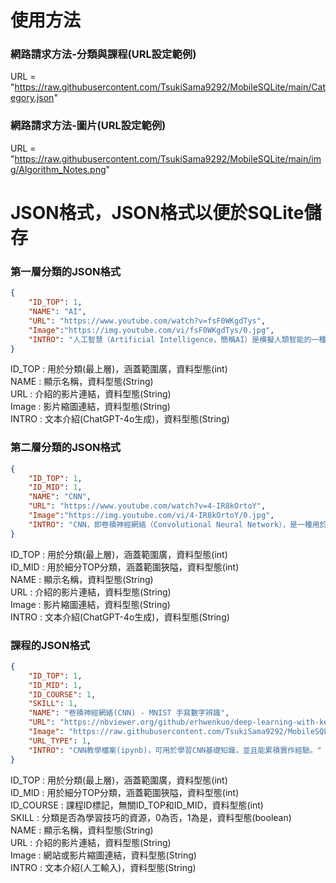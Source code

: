 # 使用方法
### 網路請求方法-分類與課程(URL設定範例)  
URL = "https://raw.githubusercontent.com/TsukiSama9292/MobileSQLite/main/Category.json"
### 網路請求方法-圖片(URL設定範例)  
URL = "https://raw.githubusercontent.com/TsukiSama9292/MobileSQLite/main/img/Algorithm_Notes.png"
# JSON格式，JSON格式以便於SQLite儲存
### 第一層分類的JSON格式 
```json
{
    "ID_TOP": 1,
    "NAME": "AI",
    "URL": "https://www.youtube.com/watch?v=fsF0WKgdTys",
    "Image":"https://img.youtube.com/vi/fsF0WKgdTys/0.jpg",
    "INTRO": "人工智慧（Artificial Intelligence，簡稱AI）是模擬人類智能的一種技術。它涉及了構建能夠執行任務的計算機系統，這些任務通常需要人類智能的特徵，例如學習、推理、問題解決和自適應。AI的目標是使計算機系統能夠執行類似於人類的智能行為，從而模仿或甚至超越人類的能力。在AI的發展過程中，涉及到了許多子領域，如機器學習、自然語言處理、計算機視覺、專家系統等。這些領域的發展使得AI技術得以應用於各個領域，包括醫療保健、金融、交通、教育等，為社會帶來了巨大的改變和發展。"
}
```
ID_TOP : 用於分類(最上層)，涵蓋範圍廣，資料型態(int)  
NAME : 顯示名稱，資料型態(String)  
URL : 介紹的影片連結，資料型態(String)  
Image : 影片縮圖連結，資料型態(String)  
INTRO : 文本介紹(ChatGPT-4o生成)，資料型態(String)   
### 第二層分類的JSON格式 
```json
{
    "ID_TOP": 1,
    "ID_MID": 1,
    "NAME": "CNN",
    "URL": "https://www.youtube.com/watch?v=4-IR8kOrtoY",
    "Image":"https://img.youtube.com/vi/4-IR8kOrtoY/0.jpg",
    "INTRO": "CNN，即卷積神經網絡（Convolutional Neural Network），是一種用於處理和分析視覺數據的深度學習模型。它在圖像識別、影像分類、物體檢測等領域表現出色。CNN 的結構受到人類視覺系統的啟發。它包含了多個卷積層（Convolutional Layer）、池化層（Pooling Layer）和全連接層（Fully Connected Layer）。這些層次之間的結構有助於模型自動學習視覺特徵，從而實現對圖像的有效分類和辨識。"
}
```
ID_TOP : 用於分類(最上層)，涵蓋範圍廣，資料型態(int)  
ID_MID : 用於細分TOP分類，涵蓋範圍狹隘，資料型態(int)  
NAME : 顯示名稱，資料型態(String)  
URL : 介紹的影片連結，資料型態(String)  
Image : 影片縮圖連結，資料型態(String)  
INTRO : 文本介紹(ChatGPT-4o生成)，資料型態(String)  
### 課程的JSON格式 
```json
{
    "ID_TOP": 1,
    "ID_MID": 1,
    "ID_COURSE": 1,
    "SKILL": 1,
    "NAME": "卷積神經網絡(CNN) - MNIST 手寫數字辨識",
    "URL": "https://nbviewer.org/github/erhwenkuo/deep-learning-with-keras-notebooks/blob/master/2.7-mnist-recognition-cnn.ipynb",
    "Image": "https://raw.githubusercontent.com/TsukiSama9292/MobileSQLite/main/img/CNN_MNIST.png",
    "URL_TYPE": 1,
    "INTRO": "CNN教學檔案(ipynb)，可用於學習CNN基礎知識，並且能累積實作經驗。"
}
```
ID_TOP : 用於分類(最上層)，涵蓋範圍廣，資料型態(int)  
ID_MID : 用於細分TOP分類，涵蓋範圍狹隘，資料型態(int)  
ID_COURSE : 課程ID標記，無關ID_TOP和ID_MID，資料型態(int)  
SKILL : 分類是否為學習技巧的資源，0為否，1為是，資料型態(boolean)  
NAME : 顯示名稱，資料型態(String)  
URL : 介紹的影片連結，資料型態(String)  
Image : 網站或影片縮圖連結，資料型態(String)  
INTRO : 文本介紹(人工輸入)，資料型態(String)  
